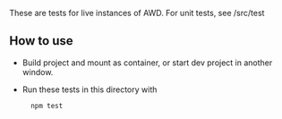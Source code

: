 These are tests for live instances of AWD. For unit tests, see /src/test

## How to use

- Build project and mount as container, or start dev project in another window. 
- Run these tests in this directory with 

        npm test


